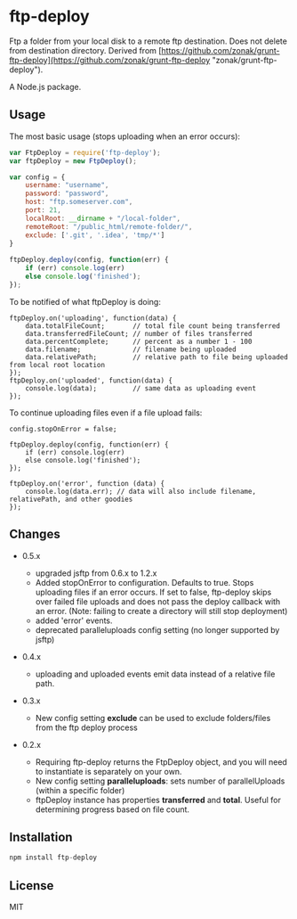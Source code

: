 # ftp-deploy

Ftp a folder from your local disk to a remote ftp destination. Does not delete from destination directory. Derived from [https://github.com/zonak/grunt-ftp-deploy](https://github.com/zonak/grunt-ftp-deploy "zonak/grunt-ftp-deploy").

A Node.js package.


## Usage

The most basic usage (stops uploading when an error occurs):

```js
var FtpDeploy = require('ftp-deploy');
var ftpDeploy = new FtpDeploy();

var config = {
	username: "username",
	password: "password",
	host: "ftp.someserver.com",
	port: 21,
	localRoot: __dirname + "/local-folder",
	remoteRoot: "/public_html/remote-folder/",
	exclude: ['.git', '.idea', 'tmp/*']
}
	
ftpDeploy.deploy(config, function(err) {
	if (err) console.log(err)
	else console.log('finished');
});
```

To be notified of what ftpDeploy is doing:

```
ftpDeploy.on('uploading', function(data) {
    data.totalFileCount;       // total file count being transferred
    data.transferredFileCount; // number of files transferred
    data.percentComplete;      // percent as a number 1 - 100
    data.filename;             // filename being uploaded
    data.relativePath;         // relative path to file being uploaded from local root location
});
ftpDeploy.on('uploaded', function(data) {
	console.log(data);         // same data as uploading event
});
```

To continue uploading files even if a file upload fails: 

```
config.stopOnError = false;

ftpDeploy.deploy(config, function(err) {
	if (err) console.log(err)
	else console.log('finished');
});

ftpDeploy.on('error', function (data) {
	console.log(data.err); // data will also include filename, relativePath, and other goodies
});
```


## Changes

- 0.5.x
	- upgraded jsftp from 0.6.x to 1.2.x
	- Added stopOnError to configuration. Defaults to true. Stops uploading files if an error occurs. If set to false, ftp-deploy skips over failed file uploads and does not pass the deploy callback with an error.  (Note: failing to create a directory will still stop deployment)
	- added 'error' events. 
	- deprecated paralleluploads config setting (no longer supported by jsftp)

- 0.4.x
    - uploading and uploaded events emit data instead of a relative file path.

- 0.3.x
	- New config setting **exclude** can be used to exclude folders/files from the ftp deploy process

- 0.2.x
    - Requiring ftp-deploy returns the FtpDeploy object, and you will need to instantiate is separately on your own.
    - New config setting **paralleluploads**: sets number of  parallelUploads (within a specific folder)
    - ftpDeploy instance has properties **transferred** and **total**. Useful for determining progress based on file count.


## Installation

```js
npm install ftp-deploy
```


## License 

MIT
